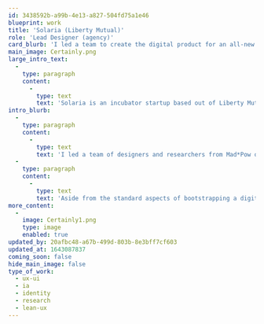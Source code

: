 ```yaml
---
id: 3438592b-a99b-4e13-a827-504fd75a1e46
blueprint: work
title: 'Solaria (Liberty Mutual)'
role: 'Lead Designer (agency)'
card_blurb: 'I led a team to create the digital product for an all-new insurance company, Solaria, based out of Liberty Mutual.'
main_image: Certainly.png
large_intro_text:
  -
    type: paragraph
    content:
      -
        type: text
        text: 'Solaria is an incubator startup based out of Liberty Mutual. Its product, ''Certainly'', is a suite of insurance products aimed at millennials. In a crowded market, they turned to Mad*Pow (a leading Boston and Portsmouth-based design agency) to help discover how they might differentiate their product and connect with their target market.'
intro_blurb:
  -
    type: paragraph
    content:
      -
        type: text
        text: 'I led a team of designers and researchers from Mad*Pow over this several month engagement, transitioning to the virtual environment in its final phases as the pandemic arrived.'
  -
    type: paragraph
    content:
      -
        type: text
        text: 'Aside from the standard aspects of bootstrapping a digital product like this (IA, flows, UX/UI), we were able to differentiate the product significantly — and thus drive conversion — through innovative design. Moving pricing estimates to the first point of engagement, rather than burying them in a "Get a Quote" flow, turned out to be a breakthrough in a market where every other company promises a quote "in less than five minutes", with the reality being closer to 20. Users were willing to accept a margin of error of up to 30% just to get a ballpark figure sooner, and this perceived level of transparency then drove them to engage with the brand, with all test participants in multiple sessions indicating that from this starting point they would continue to ''Customize'' (as we positioned it) their quote.'
more_content:
  -
    image: Certainly1.png
    type: image
    enabled: true
updated_by: 20afbc48-a67b-499d-803b-8e3bff7cf603
updated_at: 1643087837
coming_soon: false
hide_main_image: false
type_of_work:
  - ux-ui
  - ia
  - identity
  - research
  - lean-ux
---
```

